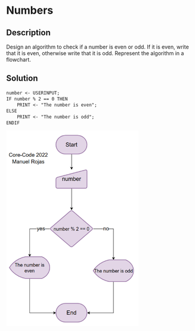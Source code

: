 # Numbers
## Description
Design an algorithm to check if a number is even or odd. If it is even, write that it is even, otherwise write that it is odd. Represent the algorithm in a flowchart.

## Solution
```
number <- USERINPUT;
IF number % 2 == 0 THEN
    PRINT <- "The number is even";
ELSE
    PRINT <- "The number is odd";
ENDIF
```
<img width="354" alt="image" src="assets/numbers-flowchart.png">